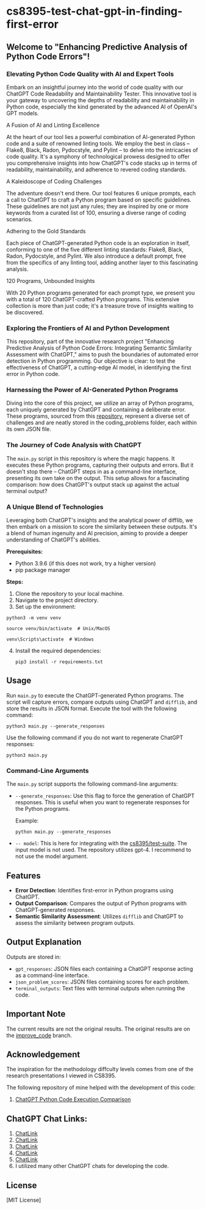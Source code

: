 # cs8395-test-chat-gpt-in-finding-first-error

## Welcome to "Enhancing Predictive Analysis of Python Code Errors"!

### Elevating Python Code Quality with AI and Expert Tools

Embark on an insightful journey into the world of code quality with our ChatGPT Code Readability and Maintainability Tester. This innovative tool is your gateway to uncovering the depths of readability and maintainability in Python code, especially the kind generated by the advanced AI of OpenAI's GPT models.

A Fusion of AI and Linting Excellence

At the heart of our tool lies a powerful combination of AI-generated Python code and a suite of renowned linting tools. We employ the best in class – Flake8, Black, Radon, Pydocstyle, and Pylint – to delve into the intricacies of code quality. It's a symphony of technological prowess designed to offer you comprehensive insights into how ChatGPT's code stacks up in terms of readability, maintainability, and adherence to revered coding standards.

A Kaleidoscope of Coding Challenges

The adventure doesn't end there. Our tool features 6 unique prompts, each a call to ChatGPT to craft a Python program based on specific guidelines. These guidelines are not just any rules; they are inspired by one or more keywords from a curated list of 100, ensuring a diverse range of coding scenarios.

Adhering to the Gold Standards

Each piece of ChatGPT-generated Python code is an exploration in itself, conforming to one of the five different linting standards: Flake8, Black, Radon, Pydocstyle, and Pylint. We also introduce a default prompt, free from the specifics of any linting tool, adding another layer to this fascinating analysis.

120 Programs, Unbounded Insights

With 20 Python programs generated for each prompt type, we present you with a total of 120 ChatGPT-crafted Python programs. This extensive collection is more than just code; it's a treasure trove of insights waiting to be discovered.


### Exploring the Frontiers of AI and Python Development

This repository, part of the innovative research project "Enhancing Predictive Analysis of Python Code Errors: Integrating Semantic Similarity Assessment with ChatGPT," aims to push the boundaries of automated error detection in Python programming. Our objective is clear: to test the effectiveness of ChatGPT, a cutting-edge AI model, in identifying the first error in Python code.

### Harnessing the Power of AI-Generated Python Programs

Diving into the core of this project, we utilize an array of Python programs, each uniquely generated by ChatGPT and containing a deliberate error. These programs, sourced from this [repository](https://github.com/RajayPreddie/cs8395-problem-generation), represent a diverse set of challenges and are neatly stored in the coding_problems folder, each within its own JSON file.

### The Journey of Code Analysis with ChatGPT

The `main.py` script in this repository is where the magic happens. It executes these Python programs, capturing their outputs and errors. But it doesn't stop there – ChatGPT steps in as a command-line interface, presenting its own take on the output. This setup allows for a fascinating comparison: how does ChatGPT's output stack up against the actual terminal output?

### A Unique Blend of Technologies

Leveraging both ChatGPT's insights and the analytical power of difflib, we then embark on a mission to score the similarity between these outputs. It's a blend of human ingenuity and AI precision, aiming to provide a deeper understanding of ChatGPT's abilities.

**Prerequisites:**
- Python 3.9.6 (if this does not work, try a higher version)
- pip package manager

**Steps:**
1. Clone the repository to your local machine.
2. Navigate to the project directory.
3. Set up the environment:
```
python3 -m venv venv
```
```
source venv/bin/activate  # Unix/MacOS
```
```
venv\Scripts\activate  # Windows
```
4. Install the required dependencies:
   ```
   pip3 install -r requirements.txt
   ```

## Usage
Run `main.py` to execute the ChatGPT-generated Python programs. The script will capture errors, compare outputs using ChatGPT and `difflib`, and store the results in JSON format.
Execute the tool with the following command:
```
python3 main.py --generate_responses
```

Use the following command if you do not want to regenerate ChatGPT responses:
```
python3 main.py
```
### Command-Line Arguments
The `main.py` script supports the following command-line arguments:

- `--generate_responses`: Use this flag to force the generation of ChatGPT responses. This is useful when you want to regenerate responses for the Python programs.
  
  Example:
  ```
  python main.py --generate_responses
  ```
- `-- model`: This is here for integrating with the [cs8395/test-suite](https://github.com/nkalupahana/cs8395-test-suite). The input model is not used. The repository utilizes gpt-4. I recommend to not use the model argument.


## Features
- **Error Detection**: Identifies first-error in Python programs using ChatGPT.
- **Output Comparison**: Compares the output of Python programs with ChatGPT-generated responses.
- **Semantic Similarity Assessment**: Utilizes `difflib` and ChatGPT to assess the similarity between program outputs.

## Output Explanation
Outputs are stored in:
- `gpt_responses`: JSON files each containing a ChatGPT response acting as a command-line interface.
- `json_problem_scores`: JSON files containing scores for each problem.
- `terminal_outputs`: Text files with terminal outputs when running the code.
## Important Note
The current results are not the original results. The original results are on the [improve_code](https://github.com/RajayPreddie/cs8395-test-chat-gpt-in-finding-first-error/tree/improve_code) branch.
## Acknowledgement
The inspiration for the methodology diffculty levels comes from one of the research 
presentations I viewed in CS8395.

The following repository of mine helped with the development of this code: 
1. [ChatGPT Python Code Execution Comparison](https://github.com/RajayPreddie/cs8395-chatgpt-python-code-execution-comparison)

## ChatGPT Chat Links:
1. [ChatLink](https://chat.openai.com/share/9c43608f-52d8-4415-8203-57a693547093)
2. [ChatLink](https://chat.openai.com/share/cbfa536a-aa16-4024-b7df-bf2bf43df448)
3. [ChatLink](https://chat.openai.com/share/8216251e-6534-4e45-b0e6-1b085bdc25e3)
4. [ChatLink](https://chat.openai.com/share/5a456d75-a3ac-403c-b974-f255f947e5dc)
5. [ChatLink](https://chat.openai.com/share/56829880-fc4f-4a9d-8bda-ea17fed2087d)
6. I utilized many other ChatGPT chats for developing the code.

## License
[MIT License]
